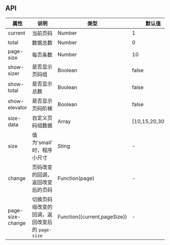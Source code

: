 ## API
| 属性             | 说明                                           | 类型                         | 默认值           |
|------------------|------------------------------------------------|------------------------------|------------------|
| current          | 当前页码                                       | Number                       | 1                |
| total            | 数据总数                                       | Number                       | 0                |
| page-size        | 每页条数                                       | Number                       | 10               |
| show-sizer       | 是否显示页码组                                 | Boolean                      | false            |
| show-total       | 是否显示总数                                   | Boolean                      | false            |
| show-elevator    | 是否显示页码阶梯                               | Boolean                      | false            |
| size-data        | 自定义页码组数据                               | Array                        | [10,15,20,30,40] |
| size             | 值为'small' 时，程序小尺寸                     | Sting                        | -                |
| change           | 页码改变的回调，返回改变后的页码               | Function(page)               | -                |
| page-size-change | 切换页码组改变的回调，返回改变后的 `page-size` | Function({current,pageSize}) | -                |